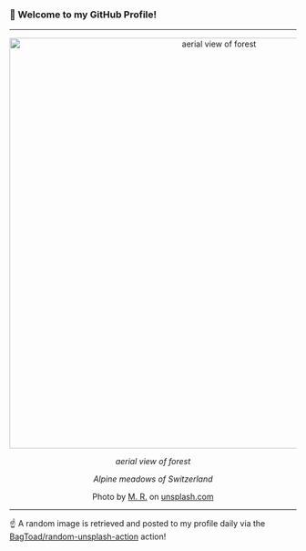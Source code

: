 ### 👋 Welcome to my GitHub Profile!

----

<div align="center">
  <img width="720" src="https://images.unsplash.com/photo-1563913640670-bbc6874d15b4?crop=entropy&cs=tinysrgb&fit=max&fm=jpg&ixid=M3w1NTI0OTR8MHwxfHJhbmRvbXx8fHx8fHx8fDE3MDYxNjI5Njh8&ixlib=rb-4.0.3&q=80&w=1080" alt="aerial view of forest">
  
  <em>aerial view of forest</em>
  
  <em>Alpine meadows of Switzerland</em>
  
  Photo by [M. R.](null) on [unsplash.com](https://unsplash.com/)
</div>

----

☝️ A random image is retrieved and posted to my profile daily via the [BagToad/random-unsplash-action](https://github.com/BagToad/random-unsplash-action) action!

